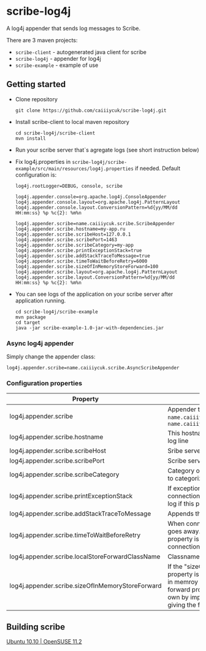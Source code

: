 # scribe-log4j
A log4j appender that sends log messages to Scribe.

There are 3 maven projects:

* `scribe-client` - autogenerated java client for scribe
* `scribe-log4j` - appender for log4j
* `scribe-example` - example of use

## Getting started

* Clone repository 
  ```
  git clone https://github.com/caiiiycuk/scribe-log4j.git
  ```

* Install scribe-client to local maven repository 
  ```
  cd scribe-log4j/scribe-client
  mvn install
  ```

* Run your scribe server that`s agregate logs (see short instruction below)

* Fix log4j.properties in `scribe-log4j/scribe-example/src/main/resources/log4j.properties` if needed. Default configuration is:
  ```properties
  log4j.rootLogger=DEBUG, console, scribe
  
  log4j.appender.console=org.apache.log4j.ConsoleAppender
  log4j.appender.console.layout=org.apache.log4j.PatternLayout
  log4j.appender.console.layout.ConversionPattern=%d{yy/MM/dd HH:mm:ss} %p %c{2}: %m%n
  
  log4j.appender.scribe=name.caiiiycuk.scribe.ScribeAppender
  log4j.appender.scribe.hostname=my-app.ru
  log4j.appender.scribe.scribeHost=127.0.0.1
  log4j.appender.scribe.scribePort=1463
  log4j.appender.scribe.scribeCategory=my-app
  log4j.appender.scribe.printExceptionStack=true
  log4j.appender.scribe.addStackTraceToMessage=true
  log4j.appender.scribe.timeToWaitBeforeRetry=6000
  log4j.appender.scribe.sizeOfInMemoryStoreForward=100
  log4j.appender.scribe.layout=org.apache.log4j.PatternLayout
  log4j.appender.scribe.layout.ConversionPattern=%d{yy/MM/dd HH:mm:ss} %p %c{2}: %m%n
  ```

* You can see logs of the application on your scribe server after application running.
  ```
  cd scribe-log4j/scribe-example
  mvn package
  cd target
  java -jar scribe-example-1.0-jar-with-dependencies.jar
  ```

### Async log4j appender

  Simply change the appender class:
  ```properties
  log4j.appender.scribe=name.caiiiycuk.scribe.AsyncScribeAppender
  ```
  
### Configuration properties

Property|Descriprion
---|---
log4j.appender.scribe |	Appender that sends logs to server: `name.caiiiycuk.scribe.ScribeAppender` or `name.caiiiycuk.scribe.AsyncScribeAppender`
log4j.appender.scribe.hostname	| This hostname will be appended to the each log line
log4j.appender.scribe.scribeHost |	Sribe server host
log4j.appender.scribe.scribePort |	Scribe server port
log4j.appender.scribe.scribeCategory |	Category of this application used by scribe to categorize
log4j.appender.scribe.printExceptionStack |	If exception occurs when sending log or connection to server it will be printed to sys log if this property is true
log4j.appender.scribe.addStackTraceToMessage |	Appends the stack trace to the message
log4j.appender.scribe.timeToWaitBeforeRetry	| When connection is not present or when it goes away. the "timeToWaitBeforeRetry" property is used to determine how long after connection failure to retry again.
log4j.appender.scribe.localStoreForwardClassName |	Classname of local store forward provider
log4j.appender.scribe.sizeOfInMemoryStoreForward |	If the "sizeOfInMemoryStoreForward" property is present, then it will use a default in memroy implementation of local storage forward provider. As always, you can supply own by implementing same interface and giving the following config
<param name="localStoreForwardClassName" value="my.domain.scribe.ILocalStoreForwardImpl">
</param>

## Building scribe
[Ubuntu 10.10 | OpenSUSE 11.2](https://code.google.com/p/scribe-log4j/wiki/ConfigureScribe)
